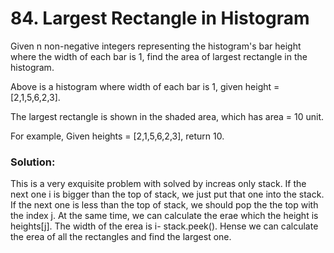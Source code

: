 # 84. Largest Rectangle in Histogram

Given n non-negative integers representing the histogram's bar height where the width of each bar is 1, find the area of largest rectangle in the histogram.


Above is a histogram where width of each bar is 1, given height = [2,1,5,6,2,3].


The largest rectangle is shown in the shaded area, which has area = 10 unit.

For example,
Given heights = [2,1,5,6,2,3],
return 10.

### Solution:
This is a very exquisite problem with solved by increas only stack. If the next one i is bigger than the top of stack, we just put that one into the stack. If the next one is less than the top of stack, we should pop the the top with the index j. At the same time, we can calculate the erae which the height is heights[j]. The width of the erea is i- stack.peek(). Hense we can calculate the erea of all the rectangles and find the largest one.